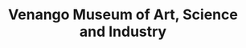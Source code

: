 ---
layout: repo
title: "Venango Museum of Art, Science and Industry"
id: 14667
permalink: repos/14667/
---